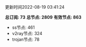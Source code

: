 更新时间2022-08-19 03:41:24

**总订阅: 73**
**总节点: 2809**
**有效节点: 863**
- ss节点: 461
- v2ray节点: 324
- trojan节点: 78
